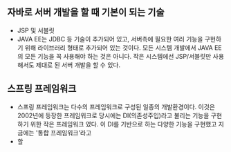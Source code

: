 ## 자바로 서버 개발을 할 때 기본이 되는 기술
- JSP 및 서블릿
- JAVA EE는 JDBC 등 기술이 추가되어 있고, 서버측에 필요한 여러 기능을 구현하기 위해 라이브러리 형태로 추가되어 있는 것이다. 모든 시스템 개발에서 JAVA EE의 모든 기능을 꼭 사용해야 하는 것은 아니다. 
 작은 시스템에선 JSP/서블릿만 사용해서도 제대로 된 서버 개발을 할 수 있다.

## 스프링 프레임워크
- 스프링 프레임워크는 다수의 프레임워크로 구성된 일종의 개발환경이다. 이것은 2002년에 등장한 프레임워크로 당시에는 DI(의존성주입)라고 불리는 기능을 구현하기 위한 작은 프레임워크 였다. 이 DI를 기반으로 하는 다양한 기능을 구현했고 지금에는 '통합 프레임워크'라고 
- 할 

